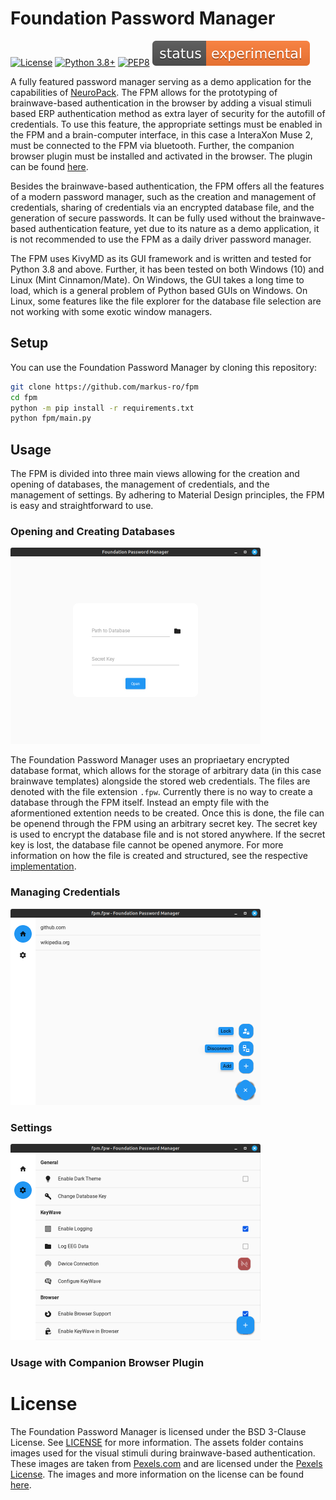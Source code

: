 # Foundation Password Manager

[![License](https://img.shields.io/badge/License-BSD_3--Clause-green.svg)](https://opensource.org/licenses/BSD-3-Clause) [![Python 3.8+](https://img.shields.io/badge/python-3.8+-blue.svg)]() [![PEP8](https://img.shields.io/badge/code%20style-pep8-orange.svg)](https://www.python.org/dev/peps/pep-0008/) [![status: experimental](https://github.com/GIScience/badges/raw/master/status/experimental.svg)](https://github.com/GIScience/badges#experimental)

A fully featured password manager serving as a demo application for the capabilities of [NeuroPack](https://github.com/markus-ro/neuropack). The FPM allows for the prototyping of brainwave-based authentication in the browser by adding a visual stimuli based ERP authentication method as extra layer of security for the autofill of credentials. To use this feature, the appropriate settings must be enabled in the FPM and a brain-computer interface, in this case a InteraXon Muse 2, must be connected to the FPM via bluetooth. Further, the companion browser plugin must be installed and activated in the browser. The plugin can be found [here](https://github.com/markus-ro/fpm-browser-plugin).

Besides the brainwave-based authentication, the FPM offers all the features of a modern password manager, such as the creation and management of credentials, sharing of credentials via an encrypted database file, and the generation of secure passwords. It can be fully used without the brainwave-based authentication feature, yet due to its nature as a demo application, it is not recommended to use the FPM as a daily driver password manager.

The FPM uses KivyMD as its GUI framework and is written and tested for Python 3.8 and above. Further, it has been tested on both Windows (10) and Linux (Mint Cinnamon/Mate). On Windows, the GUI takes a long time to load, which is a general problem of Python based GUIs on Windows. On Linux, some features like the file explorer for the database file selection are not working with some exotic window managers.

## Setup
You can use the Foundation Password Manager by cloning this repository:
```bash
git clone https://github.com/markus-ro/fpm
cd fpm
python -m pip install -r requirements.txt
python fpm/main.py
``` 

## Usage
The FPM is divided into three main views allowing for the creation and opening of databases, the management of credentials, and the management of settings. By adhering to Material Design principles, the FPM is easy and straightforward to use.

### Opening and Creating Databases
<img src="./assets/readme/start_screen.png" width="400">

The Foundation Password Manager uses an propriaetary encrypted database format, which allows for the storage of arbitrary data (in this case brainwave templates) alongside the stored web credentials. The files are denoted with the file extension `.fpw`. Currently there is no way to create a database through the FPM itself. Instead an empty file with the aformentioned extention needs to be created. Once this is done, the file can be openend through the FPM using an arbitrary secret key. The secret key is used to encrypt the database file and is not stored anywhere. If the secret key is lost, the database file cannot be opened anymore. For more information on how the file is created and structured, see the respective [implementation](./fpm/lib/database.py).

### Managing Credentials
<img src="./assets/readme/credentials_screen.png" width="400">

### Settings
<img src="./assets/readme/settings_screen.png" width="400">

### Usage with Companion Browser Plugin

# License
The Foundation Password Manager is licensed under the BSD 3-Clause License. See [LICENSE](LICENSE) for more information. The assets folder contains images used for the visual stimuli during brainwave-based authentication. These images are taken from [Pexels.com](https://www.pexels.com/) and are licensed under the [Pexels License](https://www.pexels.com/license/). The images and more information on the license can be found [here](./assets/images/stimuli/info.txt).